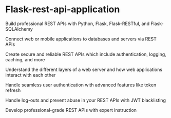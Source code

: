 # Flask-rest-api-application
Build professional REST APIs with Python, Flask, Flask-RESTful, and Flask-SQLAlchemy

Connect web or mobile applications to databases and servers via REST APIs

Create secure and reliable REST APIs which include authentication, logging, caching, and more

Understand the different layers of a web server and how web applications interact with each other

Handle seamless user authentication with advanced features like token refresh

Handle log-outs and prevent abuse in your REST APIs with JWT blacklisting

Develop professional-grade REST APIs with expert instruction
